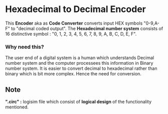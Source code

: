# **Hexadecimal to Decimal Encoder**
This **Encoder** aka as **Code Converter** converts input HEX symbols "0-9,A-F" to "decimal coded output".
The **Hexadecimal number system** consists of 16 distinctive symbol : "0, 1, 2, 3, 4, 5, 6, 7, 8, 9, A, B, C, D, E, F".

### **Why need this?**
The user end of a digital system is a human which understands Decimal number system and the computer processees this information in Binary number system. It is easier to convert decimal to hexadecimal rather than binary which is  bit more complex. Hence the need for conversion. 



## **Note**
**".circ" :** logisim file which consist of **logical design** of the functionality mentioned.  
